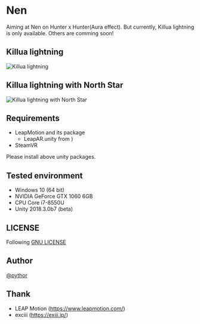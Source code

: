 # Nen
Aiming at Nen on Hunter x Hunter(Aura effect).
But currently, Killua lightning is only available. Others are comming soon!

## Killua lightning
![Killua lightning](images/lightning.gif)

## Killua lightning with North Star
![Killua lightning with North Star](images/lightning_with_northstar.gif)

## Requirements
- LeapMotion and its package
	- LeapAR.unity from ) 
- SteamVR

Please install above unity packages.

## Tested environment
- Windows 10 (64 bit)
- NVIDIA GeForce GTX 1060 6GB
- CPU Core i7-8550U
- Unity 2018.3.0b7 (beta)

## LICENSE
Following [GNU LICENSE](./LICENSE)

## Author
[@pythor](https://twitter.com/pythor ) 

## Thank
- LEAP Motion (https://www.leapmotion.com/)
- exciii (https://exiii.jp/)


